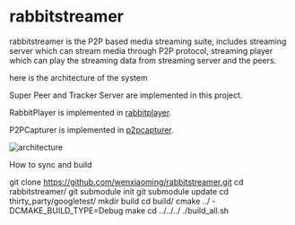# rabbitstreamer
rabbitstreamer is the P2P based media streaming suite, includes streaming server which can stream media through P2P protocol, streaming player which can play the streaming data from streaming server and the peers.

here is the architecture of the system

Super Peer and Tracker Server are implemented in this project.

RabbitPlayer is implemented in [rabbitplayer](https://github.com/wenxiaoming/rabbitplayer).

P2PCapturer is implemented in [p2pcapturer](https://github.com/wenxiaoming/p2pcapturer).

![architecture](https://github.com/wenxiaoming/rabbitstreamer/blob/master/doc/architecture.png)

How to sync and build

git clone https://github.com/wenxiaoming/rabbitstreamer.git
cd rabbitstreamer/
git submodule init
git submodule update
cd thirty_party/googletest/
mkdir build
cd build/
cmake ../ -DCMAKE_BUILD_TYPE=Debug
make
cd ../../../
./build_all.sh 

